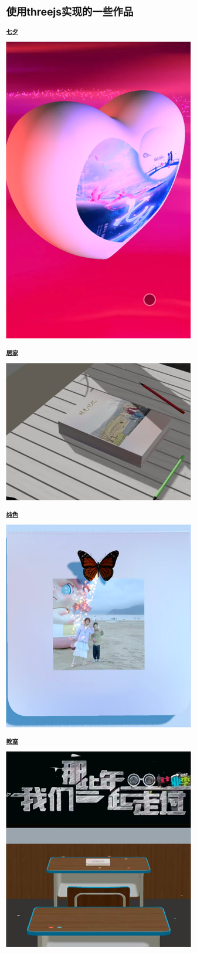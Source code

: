 # 使用threejs实现的一些作品

### [七夕](./examples/qixi.mp4)
![qixi.jpeg](assets/qixi.png)
### [居家](./examples/home.mp4)
![home.jpeg](assets/home.png)
### [纯色](./examples/pure.mp4)
![pure.jpeg](assets/pure.jpeg)
### [教室](./examples/classroom.mp4)
![classroom.png](assets/classroom.png)